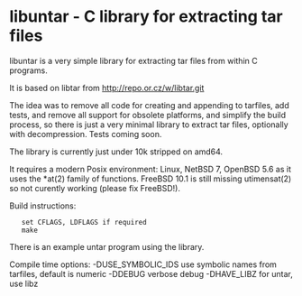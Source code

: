 libuntar - C library for extracting tar files
======

libuntar is a very simple library for extracting tar files from within C programs.

It is based on libtar from http://repo.or.cz/w/libtar.git

The idea was to remove all code for creating and appending to tarfiles,
add tests, and remove all support for obsolete platforms, and simplify
the build process, so there is just a very minimal library to extract
tar files, optionally with decompression. Tests coming soon.

The library is currently just under 10k stripped on amd64.

It requires a modern Posix environment: Linux, NetBSD 7, OpenBSD 5.6 as it
uses the \*at(2) family of functions. FreeBSD 10.1 is still missing
utimensat(2) so not curently working (please fix FreeBSD!).

Build instructions:
```
   set CFLAGS, LDFLAGS if required
   make
```
There is an example untar program using the library.

Compile time options:
   -DUSE\_SYMBOLIC\_IDS use symbolic names from tarfiles, default is numeric
   -DDEBUG verbose debug
   -DHAVE\_LIBZ for untar, use libz
